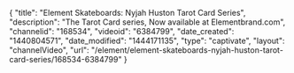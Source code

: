 {
    "title": "Element Skateboards: Nyjah Huston Tarot Card Series",
    "description": "The Tarot Card series, Now available at Elementbrand.com",
    "channelid": "168534",
    "videoid": "6384799",
    "date_created": "1440804571",
    "date_modified": "1444171135",
    "type": "captivate",
    "layout": "channelVideo",
    "url": "\/element\/element-skateboards-nyjah-huston-tarot-card-series\/168534-6384799"
}